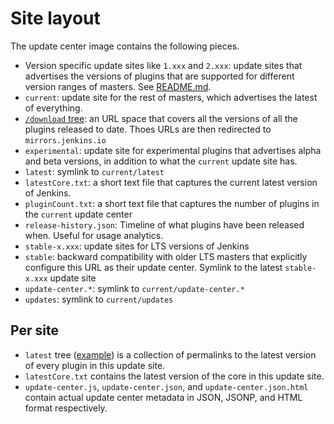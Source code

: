 # Site layout

The update center image contains the following pieces.

 * Version specific update sites like `1.xxx` and `2.xxx`: update sites that advertises the versions of plugins that are supported for different version ranges of masters. See [README.md](README.md).
 * `current`: update site for the rest of masters, which advertises the latest of everything.
 * [`/download` tree](http://updates.jenkins.io/download): an URL space that covers all the versions of all the plugins released to date. Thoes URLs are then redirected to `mirrors.jenkins.io`
 * `experimental`: update site for experimental plugins that advertises alpha and beta versions, in addition to what the `current` update site has.
 * `latest`: symlink to `current/latest`
 * `latestCore.txt`: a short text file that captures the current latest version of Jenkins.
 * `pluginCount.txt`: a short text file that captures the number of plugins in the `current` update center
 * `release-history.json`: Timeline of what plugins have been released when. Useful for usage analytics.
 * `stable-x.xxx`: update sites for LTS versions of Jenkins
 * `stable`: backward compatibility with older LTS masters that explicitly configure this URL as their update center. Symlink to the latest `stable-x.xxx` update site
 * `update-center.*`: symlink to `current/update-center.*`
 * `updates`: symlink to `current/updates`

## Per site
 * `latest` tree ([example](http://updates.jenkins.io/current/latest/)) is a collection of permalinks to the latest version of every plugin in this update site.
 * `latestCore.txt` contains the latest version of the core in this update site.
 * `update-center.js`, `update-center.json`, and `update-center.json.html` contain actual update center metadata in JSON, JSONP, and HTML format respectively.

